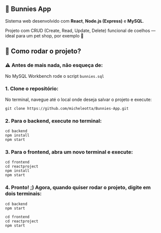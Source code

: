 ## 🐇 Bunnies App

Sistema web desenvolvido com **React**, **Node.js (Express)** e **MySQL**.

Projeto com CRUD (Create, Read, Update, Delete) funcional de coelhos — ideal para um pet shop, por exemplo 🐰

## 💭 Como rodar o projeto? 

### ⚠️ Antes de mais nada, não esqueça de:
No MySQL Workbench rode o script `bunnies.sql`

### 1. Clone o repositório:
No terminal, navegue até o local onde deseja salvar o projeto e execute: 
 
 `git clone https://github.com/micheleotta/Bunnies-App.git`


### 2. Para o backend, execute no terminal:
```
cd backend
npm install
npm start
```

### 3. Para o frontend, abra um novo terminal e execute:
   
```
cd frontend
cd reactproject
npm install
npm start
```

### 4. Pronto! ;) Agora, quando quiser rodar o projeto, digite em dois terminais:
```
cd backend
npm start
```
 ```
cd frontend
cd reactproject
npm start
```
